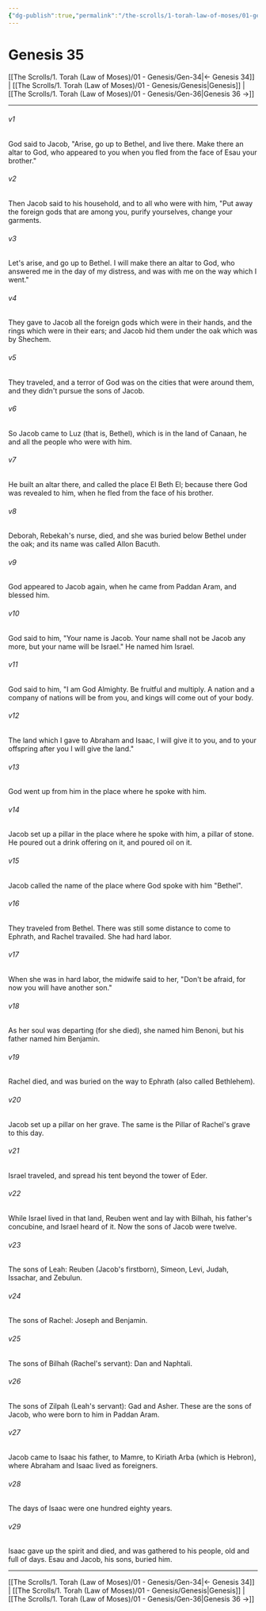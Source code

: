 ```yaml
---
{"dg-publish":true,"permalink":"/the-scrolls/1-torah-law-of-moses/01-genesis/gen-35/","tags":["TheScrolls","TorahLawofMoses"]}
---
```



# Genesis 35

[[The Scrolls/1. Torah (Law of Moses)/01 - Genesis/Gen-34\|← Genesis 34]] | [[The Scrolls/1. Torah (Law of Moses)/01 - Genesis/Genesis\|Genesis]] | [[The Scrolls/1. Torah (Law of Moses)/01 - Genesis/Gen-36\|Genesis 36 →]]
***



###### v1 
God said to Jacob, "Arise, go up to Bethel, and live there. Make there an altar to God, who appeared to you when you fled from the face of Esau your brother." 

###### v2 
Then Jacob said to his household, and to all who were with him, "Put away the foreign gods that are among you, purify yourselves, change your garments. 

###### v3 
Let's arise, and go up to Bethel. I will make there an altar to God, who answered me in the day of my distress, and was with me on the way which I went." 

###### v4 
They gave to Jacob all the foreign gods which were in their hands, and the rings which were in their ears; and Jacob hid them under the oak which was by Shechem. 

###### v5 
They traveled, and a terror of God was on the cities that were around them, and they didn't pursue the sons of Jacob. 

###### v6 
So Jacob came to Luz (that is, Bethel), which is in the land of Canaan, he and all the people who were with him. 

###### v7 
He built an altar there, and called the place El Beth El; because there God was revealed to him, when he fled from the face of his brother. 

###### v8 
Deborah, Rebekah's nurse, died, and she was buried below Bethel under the oak; and its name was called Allon Bacuth. 

###### v9 
God appeared to Jacob again, when he came from Paddan Aram, and blessed him. 

###### v10 
God said to him, "Your name is Jacob. Your name shall not be Jacob any more, but your name will be Israel." He named him Israel. 

###### v11 
God said to him, "I am God Almighty. Be fruitful and multiply. A nation and a company of nations will be from you, and kings will come out of your body. 

###### v12 
The land which I gave to Abraham and Isaac, I will give it to you, and to your offspring after you I will give the land." 

###### v13 
God went up from him in the place where he spoke with him. 

###### v14 
Jacob set up a pillar in the place where he spoke with him, a pillar of stone. He poured out a drink offering on it, and poured oil on it. 

###### v15 
Jacob called the name of the place where God spoke with him "Bethel". 

###### v16 
They traveled from Bethel. There was still some distance to come to Ephrath, and Rachel travailed. She had hard labor. 

###### v17 
When she was in hard labor, the midwife said to her, "Don't be afraid, for now you will have another son." 

###### v18 
As her soul was departing (for she died), she named him Benoni, but his father named him Benjamin. 

###### v19 
Rachel died, and was buried on the way to Ephrath (also called Bethlehem). 

###### v20 
Jacob set up a pillar on her grave. The same is the Pillar of Rachel's grave to this day. 

###### v21 
Israel traveled, and spread his tent beyond the tower of Eder. 

###### v22 
While Israel lived in that land, Reuben went and lay with Bilhah, his father's concubine, and Israel heard of it. Now the sons of Jacob were twelve. 

###### v23 
The sons of Leah: Reuben (Jacob's firstborn), Simeon, Levi, Judah, Issachar, and Zebulun. 

###### v24 
The sons of Rachel: Joseph and Benjamin. 

###### v25 
The sons of Bilhah (Rachel's servant): Dan and Naphtali. 

###### v26 
The sons of Zilpah (Leah's servant): Gad and Asher. These are the sons of Jacob, who were born to him in Paddan Aram. 

###### v27 
Jacob came to Isaac his father, to Mamre, to Kiriath Arba (which is Hebron), where Abraham and Isaac lived as foreigners. 

###### v28 
The days of Isaac were one hundred eighty years. 

###### v29 
Isaac gave up the spirit and died, and was gathered to his people, old and full of days. Esau and Jacob, his sons, buried him.

***
[[The Scrolls/1. Torah (Law of Moses)/01 - Genesis/Gen-34\|← Genesis 34]] | [[The Scrolls/1. Torah (Law of Moses)/01 - Genesis/Genesis\|Genesis]] | [[The Scrolls/1. Torah (Law of Moses)/01 - Genesis/Gen-36\|Genesis 36 →]]
